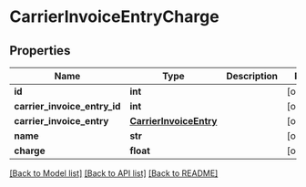 # CarrierInvoiceEntryCharge

## Properties
Name | Type | Description | Notes
------------ | ------------- | ------------- | -------------
**id** | **int** |  | [optional] 
**carrier_invoice_entry_id** | **int** |  | [optional] 
**carrier_invoice_entry** | [**CarrierInvoiceEntry**](CarrierInvoiceEntry.md) |  | [optional] 
**name** | **str** |  | [optional] 
**charge** | **float** |  | [optional] 

[[Back to Model list]](../README.md#documentation-for-models) [[Back to API list]](../README.md#documentation-for-api-endpoints) [[Back to README]](../README.md)

